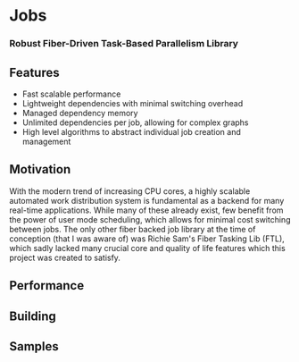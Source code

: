# Jobs
### Robust Fiber-Driven Task-Based Parallelism Library

## Features
- Fast scalable performance
- Lightweight dependencies with minimal switching overhead
- Managed dependency memory
- Unlimited dependencies per job, allowing for complex graphs
- High level algorithms to abstract individual job creation and management

## Motivation
With the modern trend of increasing CPU cores, a highly scalable automated work distribution system is fundamental as a backend for many real-time applications. While many of these already exist, few benefit from the power of user mode scheduling, which allows for minimal cost switching between jobs. The only other fiber backed job library at the time of conception (that I was aware of) was Richie Sam's Fiber Tasking Lib (FTL), which sadly lacked many crucial core and quality of life features which this project was created to satisfy.

## Performance

## Building

## Samples
